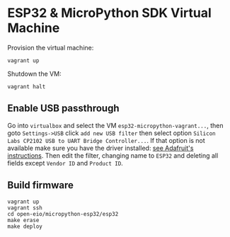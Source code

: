 # ESP32 & MicroPython SDK Virtual Machine
Provision the virtual machine:
```
vagrant up
```
Shutdown the VM:
```
vagrant halt
```
## Enable USB passthrough
Go into `virtualbox` and select the VM `esp32-micropython-vagrant...`, then goto
`Settings->USB` click `add new USB filter` then select option `Silicon Labs CP2102 USB to UART Bridge Controller...`. 
If that option is not available make sure you have the driver installed: [see Adafruit's instructions](https://learn.adafruit.com/ladyadas-learn-arduino-lesson-number-0/install-software-mac-os-x#installing-silabs-cp210x-drivers).
Then edit the filter, changing name to `ESP32` and deleting all fields except `Vendor ID` and `Product ID`.

## Build firmware
```
vagrant up
vagrant ssh
cd open-eio/micropython-esp32/esp32
make erase
make deploy
```
